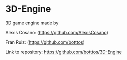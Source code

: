 # 3D-Engine
3D game engine made by 

Alexis Cosano: (https://github.com/AlexisCosano)  

Fran Ruiz: (https://github.com/botttos)  

Link to repository: https://github.com/botttos/3D-Engine

